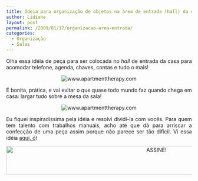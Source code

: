 ```yaml
---
title: Ideia para organização de objetos na área de entrada (hall) da casa.
author: Lidiane
layout: post
permalink: /2009/01/17/organizacao-area-entrada/
categories:
  - Organização
  - Salas
---
```

<p style="text-align: justify;">
  Olha essa idéia de peça para ser colocada no <em>hall </em>de entrada da casa para acomodar telefone, agenda, chaves, contas e tudo o mais!
</p>

<p style="text-align: center;">
  <img class="aligncenter" title="www.apartmenttherapy.com" src="http://www.apartmenttherapy.com/uimages/la/011409ikea-04.jpg/011409ikea-04.jpg" alt="www.apartmenttherapy.com" />
</p>

<p style="text-align: justify;">
  É bonita, prática, e vai evitar o que quase todo mundo faz quando chega em casa: largar tudo sobre a mesa da sala!
</p>

<p style="text-align: center;">
  <img class="aligncenter" title="www.apartmenttherapy.com" src="http://www.apartmenttherapy.com/uimages/la/011409ikea-01.jpg/011409ikea-01.jpg" alt="www.apartmenttherapy.com" />
</p>

<p style="text-align: justify;">
  Eu fiquei inspiradíssima pela idéia e resolvi dividí-la com vocês. Para quem tem talento com trabalhos manuais, acho até que dá para arriscar a confecção de uma peça assim porque não parece ser tão difícil. Vi essa idéia <a href="http://www.apartmenttherapy.com/la/diy/ikea-hack-paolas-entryway-organizer-073849" target="_blank" rel="noopener noreferrer">aqui, ó</a>!
</p>

<p align="center">
  <a href="http://feedburner.google.com/fb/a/mailverify?uri=blogBichaFemea&loc=en_US" target="_blank" rel="noopener noreferrer"><img class="alignnone size-full wp-image-10439" src="https://www.trololodemulher.com.br/2014/09/ASSINE.png" alt="ASSINE!" width="800" height="78" /></a>
</p>